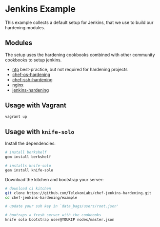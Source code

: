 # Jenkins Example

This example collects a default setup for Jenkins, that we use to build our hardening modules.

## Modules

The setup uses the hardening cookbooks combined with other community cookbooks to setup jenkins.

- [ntp](https://github.com/gmiranda23/ntp) best-practice, but not required for hardening projects
- [chef-os-hardening](https://github.com/TelekomLabs/chef-os-hardening)
- [chef-ssh-hardening](https://github.com/TelekomLabs/chef-ssh-hardening)
- [nginx](https://github.com/miketheman/nginx)
- [jenkins-hardening](https://github.com/TelekomLabs/chef-jenkins-hardening)

## Usage with Vagrant

```bash
vagrant up
```

## Usage with `knife-solo`

Install the dependencies:

```bash
# install berkshelf
gem install berkshelf

# installs knife-solo
gem install knife-solo
```

Download the kitchen and bootstrap your server:

```bash
# download ci kitchen
git clone https://github.com/TelekomLabs/chef-jenkins-hardening.git
cd chef-jenkins-hardening/example

# update your ssh key in `data_bags/users/root.json'

# bootraps a fresh server with the cookbooks
knife solo bootstrap user@YOURIP nodes/master.json
```
